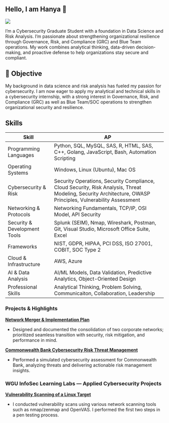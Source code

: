 ## Hello, I am Hanya 👋

<a href="https://www.linkedin.com/in/hanya-iahmed/"><img src="https://img.shields.io/badge/-LinkedIn-0072b1?&style=for-the-badge&logo=linkedin&logoColor=white" /></a>

I’m a Cybersecurity Graduate Student with a foundation in Data Science and Risk Analysis. I’m passionate about strengthening organizational resilience through Governance, Risk, and Compliance (GRC) and Blue Team operations. 
My work combines analytical thinking, data-driven decision-making, and proactive defense to help organizations stay secure and compliant.

## 🎯 Objective

My background in data science and risk analysis has fueled my passion for cybersecurity. I am now eager to apply my analytical and technical skills in a cybersecurity internship, with a strong interest in Governance, Risk, and Compliance (GRC) as well as Blue Team/SOC operations to strengthen organizational security and resilience.

## Skills

| Skill                                         |  AP                        |
|-----------------------------------------------|----------------------------|
| Programming Languages                         | Python, SQL, MySQL, SAS, R, HTML, SAS, C++, Golang, JavaScript, Bash, Automation Scripting |
| Operating Systems                             | Windows, Linux (Ubuntu), Mac OS |
| Cybersecurity & Risk                          | Security Operations, Security Compliance, Cloud Security, Risk Analysis, Threat Modeling, Security Architecture, OWASP Principles, Vulnerability Assessment |
| Networking & Protocols | Networking Fundamentals, TCP/IP, OSI Model, API Security |                        
| Security & Development Tools         | Splunk (SEIM), Nmap, Wireshark, Postman, Git, Visual Studio, Microsoft Office Suite, Excel |
| Frameworks      | NIST, GDPR, HIPAA, PCI DSS, ISO 27001, COBIT, SOC Type 2|
| Cloud & Infrastructure               | AWS, Azure|
| AI & Data Analysis | AI/ML Models, Data Validation, Predictive Analytics, Object-Oriented Design|
|Professional Skills                   | Analytical Thinking, Problem Solving, Communicaiton, Collaboration, Leadership|



### Projects & Highlights

[**Network Merger & Implementation Plan**](https://github.com/Hanyaahmed/Network-Merger-and-Implementation-Plan) 

- Designed and documented the consolidation of two corporate networks; prioritized seamless transition with security, risk mitigation, and performance in mind.

[**Commonwealth Bank Cybersecurity Risk Threat Management**](https://github.com/Hanyaahmed/Commonwealth-Bank-Cybersecurity-Risk-Threat-Management)

- Performed a simulated cybersecurity assessment for Commonwealth Bank, analyzing threats and delivering actionable risk management insights.


### WGU InfoSec Learning Labs — Applied Cybersecurity Projects

[**Vulnerability Scanning of a Linux Target**](https://github.com/Hanyaahmed/Cybersecurity-Lab-Portfolio)

- I conducted vulnerability scans using various network scanning tools such as nmap/zenmap and OpenVAS. I performed the first two steps in a pen testing process.






























